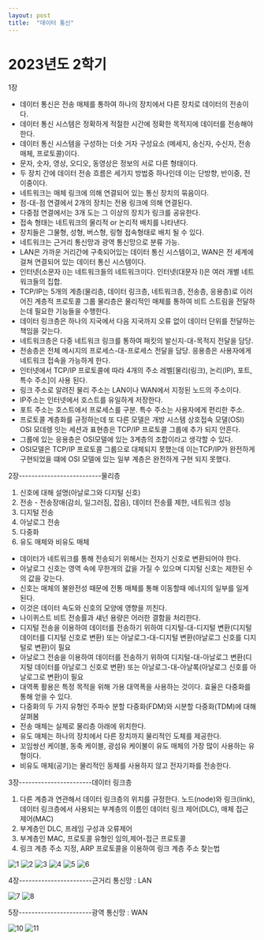 ```yaml
---
layout: post
title:  "데이터 통신"
---
```


# 2023년도 2학기

1장
- 데이터 통신은 전송 매체를 통하여 하나의 장치에서 다른 장치로 데이터의 전송이다. 
- 데이터 통신 시스템은 정확하게 적절한 시간에 정확한 목적지에 데이터를 전송해야 한다. 
- 데이터 통신 시스템을 구성하는 더솟 거자 구성요소 (메세지, 송신자, 수신자, 전송 매체, 프로토콜)이다. 
- 문자, 숫자, 영상, 오디오, 동영상은 정보의 서로 다른 형태이다. 
- 두 장치 간에 데이터 전송 흐름은 세가지 방법중 하나인데 이는 단방향, 반이중, 전이중이다.
- 네트워크는 매체 링크에 의해 연결되어 있는 통신 장치의 묶음이다. 
- 점-대-점 연결에서 2개의 장치는 전용 링크에 의해 연결된다. 
- 다중점 연결에서는 3개 도는 그 이상의 장치가 링크를 공유한다. 
- 접속 형태는 네트워크의 물리적 or 논리적 배치를 나타낸다. 
- 장치들은 그물형, 성형, 버스형, 링형 접속형태로 배치 될 수 있다.
- 네트워크는 근거리 통신망과 광역 통신망으로 분류 가능. 
- LAN은 가까운 거리간에 구축되어있는 데이터 통신 시스템이고, WAN은 전 세계에 걸쳐 연결되어 있는 데이터 통신 시스템이다. 
- 인터넷(소문자 i)는 네트워크들의 네트워크이다. 인터넷(대문자 I)은 여러 개별 네트워크들의 집합.
- TCP/IP는 5개의 계층(물리층, 데이터 링크층, 네트워크층, 전송층, 응용층)로 이러어진 계층적 프로토콜 그룹 물리층은 물리적인 매체를 통하여 비트 스트림을 전달하는데 필요한 기능들을 수행한다. 
- 데이터 링크층은 하나의 지국에서 다음 지국까지 오류 없이 데이터 단위를 전달하는 책임을 갖는다. 
- 네트워크층은 다중 네트워크 링크를 통하여 패킷의 발신지-대-목적지 전달을 담당. 
- 전송층은 전체 메시지의 프로세스-대-프로세스 전달을 담당. 응용층은 사용자에게 네트워크 접속을 가능하게 한다. 
- 인터넷에서 TCP/IP 프로토콜에 따라 4개의 주소 레벨[물리(링크), 논리(IP), 포트, 특수 주소]이 사용 된다. 
- 링크 주소로 알려진 물리 주소는 LAN이나 WAN에서 지정된 노드의 주소이다. 
- IP주소는 인터넷에서 호스트를 유일하게 저장한다. 
- 포트 주소는 호스트에서 프로세스를 구분. 특수 주소는 사용자에게 편리한 주소.
- 프로토콜 계층화를 규정하는데 또 다른 모델은 개방 시스템 상호접속 모댈(OSI) OSI 모데렝 잇는 세션과 표현층은 TCP/IP 프로토콜 그룹에 추가 되지 안흔다. 
- 그룹에 있는 응용층은 OSI모델에 있는 3계층의 조합이라고 생각할 수 있다. 
- OSI모델은 TCP/IP 프로토콜 그룹으로 대체되지 못했는데 이는TCP/IP가 완전하게 구현되었을 떄에 OSI 모델에 있는 일부 계층은 완전하게 구현 되지 못했다. 

2장--------------------------물리층
1. 신호에 대해 설명(아날로그와 디지털 신호)
2. 전송 - 전송장애(감쇠, 일그러짐, 잡음), 데이터 전송률 제한, 네트워크 성능
3. 디지털 전송
4. 아날로그 전송
5. 다중화
6. 유도 매체와 비유도 매체

- 데이터가 네트워크를 통해 전송되기 위해서는 전자기 신호로 변환되어야 한다. 
- 아날로그 신호는 영역 속에 무한개의 값을 가질 수 있으며 디지털 신호는 제한된 수의 값을 갖는다. 
- 신호는 매체의 불완전성 때문에 전통 매체를 통해 이동할때 에너지의 일부를 일게 된다.
- 이것은 데이터 속도와 신호의 모양에 영향을 끼친다. 
- 나이퀴스트 비트 전송률과 섀넌 용량은 어러한 결함을 처리한다.
- 디지털 전송을 이용하여 데이터를 전송하기 위하여 디지털-대-디지털 변환(디지털 데이터를 디지털 신호로 변환) 또는 아날로그-대-디지털 변환(아날로그 신호를 디지털로 변환)이 필요
- 아날로그 전송을 이용하여 데이터를 전송하기 위하여 디지털-대-아날로그 변환(디지털 데이터를 아날로그 신호로 변환) 또는 아날로그-대-아날록(아날로그 신호를 아날로그로 변환)이 필요
- 대역폭 활용은 특정 목적을 위해 가용 대역폭을 사용하는 것이다. 효율은 다중화를 통해 얻을 수 있다. 
- 다중화의 두 가지 유형인 주파수 분할 다중화(FDM)와 시분할 다중화(TDM)에 대해 살펴봄
- 전송 매체는 실제로 물리층 아래에 위치한다. 
- 유도 매체는 하나의 장치에서 다른 장치까지 물리적인 도체를 제공한다. 
- 꼬임쌍선 케이블, 동축 케이블, 광섬유 케이불이 유도 매체의 가장 많이 사용하는 유형이다.
- 비유도 매체(공기)는 물리적인 동체를 사용하지 않고 전자기파를 전송한다.

3장-----------------------데이터 링크층
1. 다른 계층과 연관해서 데이터 링크층의 위치를 규정한다. 노드(node)와 링크(link), 데이터 링크층에서 사용되는 부계층의 이름인 데이터 링크 제어(DLC), 매체 접근 제어(MAC)
2. 부계층인 DLC, 프레임 구성과 오류제어
3. 부계층인 MAC, 프로토콜 유형인 임의,제어-접근 프로토콜
4. 링크 계층 주소 지정, ARP 프로토콜을 이용하여 링크 계층 주소 찾는법
   
![1](https://github.com/user-attachments/assets/54f399c6-c99b-4d02-a628-870603c89434)
![2](https://github.com/user-attachments/assets/22a61da5-37ee-4aa6-8089-ad8b94478530)
![3](https://github.com/user-attachments/assets/bf7706cc-77f2-48f0-8641-691e10228a38)
![4](https://github.com/user-attachments/assets/801012b6-00c4-4b71-8ea5-9548d3edbb11)
![5](https://github.com/user-attachments/assets/cab3428e-c0e1-4ad5-9a07-fca71a2c5234)
![6](https://github.com/user-attachments/assets/1c082f0f-4315-42c7-957c-b384e6b789ca)


4장-----------------------근거리 통신망 : LAN

![7](https://github.com/user-attachments/assets/57a22456-d449-4a8f-bccc-e7c5b8564f9f)
![8](https://github.com/user-attachments/assets/87fa1f1d-4179-4ba1-b80b-5b9913387612)


5장-----------------------광역 통신망 : WAN

![10](https://github.com/user-attachments/assets/abf35331-7ad7-4367-8ae5-193631696693)
![11](https://github.com/user-attachments/assets/3ee01264-777a-4e70-a27e-a971bf433bc5)

